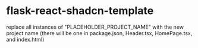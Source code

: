 # flask-react-shadcn-template

replace all instances of "PLACEHOLDER_PROJECT_NAME" with the new project name
(there will be one in package.json, Header.tsx, HomePage.tsx, and index.html)
